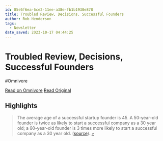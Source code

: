 ```yaml
---
id: 85e5f6ea-6ce2-11ee-a38e-fb1b1930e878
title: Troubled Review, Decisions, Successful Founders
author: Rob Henderson
tags:
  - Newsletter
date_saved: 2023-10-17 04:44:25
---
```


# Troubled Review, Decisions, Successful Founders
#Omnivore

[Read on Omnivore](https://omnivore.app/me/troubled-review-decisions-successful-founders-18b3d738fde)
[Read Original](https://www.robkhenderson.com/p/decisions-ancient-rome-successful)

## Highlights

> The average age of a successful startup founder is 45\. A 50-year-old founder is twice as likely to start a successful company as a 30 year old; a 60-year-old founder is 3 times more likely to start a successful company as a 30 year old. ([source](https://substack.com/redirect/d0902641-0307-471d-b488-59d019f1e355?j=eyJ1IjoiMmRhb2g5In0.wNQVXQHZPXVUS1Y9mudnycQLeZdn6NlNz8QmOlkqvQQ)). [⤴️](https://omnivore.app/me/troubled-review-decisions-successful-founders-18b3d738fde#852b4490-8cd5-4645-91a6-43c5a2b3be51) 

